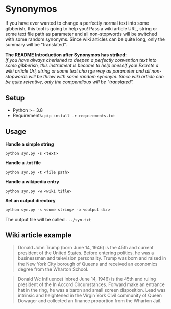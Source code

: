 # Synonymos

If you have ever wanted to change a perfectly normal text into some gibberish, this tool is going to help you!
Pass a wiki article URL, string or some text file path as parameter and all non-stopwords will be switched with some random synonyms.
Since wiki articles can be quite long, only the summary will be "translated".

**The README Introduction after Synonymos has striked:**  
_If you have always cherished to deepen a perfectly convention text into some gibberish, this instrument is become to help oneself you! Excrete a wiki article Url, string or some text cha
rge way as parameter and all non-stopwords will be throw with some random synonym. Since wiki article can be quite retentive, only the compendious will be "translated"._


## Setup
* Python >= 3.8 
* Requirements: `pip install -r requirements.txt`

## Usage
**Handle a simple string**
```
python syn.py -s <text>
```

**Handle a .txt file** 
```shell script
python syn.py -t <file path>
```

**Handle a wikipedia entry** 
```shell script
python syn.py -w <wiki title>
```

**Set an output directory**
```shell script
python syn.py -s <some string> -o <output dir>
```
The output file will be called `.../syn.txt`

## Wiki article example

> Donald John Trump (born June 14, 1946) is the 45th and current president of the United States.
Before entering politics, he was a businessman and television personality.
Trump was born and raised in the New York City borough of Queens and received an economics degree from the Wharton School.

> Donald Wc Influence( inbred June 14, 1946) is the 45th and ruling president of the In Accord Circumstances.
Forward make an entrance hat in the ring, he was a baron and small screen disposition.
Lead was intrinsic and heightened in the Virgin York Civil community of Queen Dowager and collected an finance proportion from the Wharton Jail.

